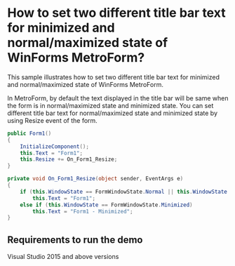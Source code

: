 # How to set two different title bar text for minimized and normal/maximized state of WinForms MetroForm?

This sample illustrates how to set two different title bar text for minimized and normal/maximized state of WinForms MetroForm.

In MetroForm, by default the text displayed in the title bar will be same when the form is in normal/maximized state and minimized state. You can set different title bar text for normal/maximized state and minimized state by using Resize event of the form.

```C#
public Form1()
{
    InitializeComponent();
    this.Text = "Form1";
    this.Resize += On_Form1_Resize;
}

private void On_Form1_Resize(object sender, EventArgs e)
{
    if (this.WindowState == FormWindowState.Normal || this.WindowState == FormWindowState.Maximized)
        this.Text = "Form1";
    else if (this.WindowState == FormWindowState.Minimized)
        this.Text = "Form1 - Minimized";
}
```

## Requirements to run the demo
Visual Studio 2015 and above versions
